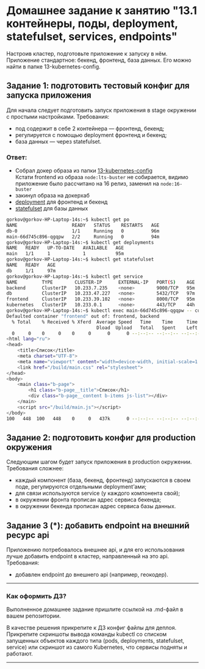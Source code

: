 # Домашнее задание к занятию "13.1 контейнеры, поды, deployment, statefulset, services, endpoints"
Настроив кластер, подготовьте приложение к запуску в нём. Приложение стандартное: бекенд, фронтенд, база данных. Его можно найти в папке 13-kubernetes-config.

## Задание 1: подготовить тестовый конфиг для запуска приложения
Для начала следует подготовить запуск приложения в stage окружении с простыми настройками. Требования:
* под содержит в себе 2 контейнера — фронтенд, бекенд;
* регулируется с помощью deployment фронтенд и бекенд;
* база данных — через statefulset.

### Ответ:
- Собрал докер образа из папки [13-kubernetes-config](13-kubernetes-config)  
Кстати frontend из образа `node:lts-buster` не собирается, видимо приложение было рассчитано на 16 релиз, заменил на `node:16-buster`  
- закинул образа на докерхаб
- [deployment](1/deployment.yaml) для фронтенд и бекенд
- [statefulset](1/statefulset.yaml) для базы данных

```bash
gorkov@gorkov-HP-Laptop-14s:~$ kubectl get po
NAME                    READY   STATUS    RESTARTS   AGE
db-0                    1/1     Running   0          96m
main-66d745c896-qgqpw   2/2     Running   0          94m
gorkov@gorkov-HP-Laptop-14s:~$ kubectl get deployments
NAME   READY   UP-TO-DATE   AVAILABLE   AGE
main   1/1     1            1           95m
gorkov@gorkov-HP-Laptop-14s:~$ kubectl get statefulset
NAME   READY   AGE
db     1/1     97m
gorkov@gorkov-HP-Laptop-14s:~$ kubectl get service
NAME         TYPE        CLUSTER-IP      EXTERNAL-IP   PORT(S)    AGE
backend      ClusterIP   10.233.7.235    <none>        9000/TCP   95m
db           ClusterIP   10.233.47.227   <none>        5432/TCP   97m
frontend     ClusterIP   10.233.39.102   <none>        8000/TCP   95m
kubernetes   ClusterIP   10.233.0.1      <none>        443/TCP    44h
gorkov@gorkov-HP-Laptop-14s:~$ kubectl exec main-66d745c896-qgqpw -- curl localhost
Defaulted container "frontend" out of: frontend, backend
  % Total    % Received % Xferd  Average Speed   Time    Time     Time  Current
                                 Dload  Upload   Total   Spent    Left  Speed
  0     0    0     0    0     0      0      0 --:--:-- --:--:-- --:--:--     0<!DOCTYPE html>
<html lang="ru">
<head>
    <title>Список</title>
    <meta charset="UTF-8">
    <meta name="viewport" content="width=device-width, initial-scale=1.0">
    <link href="/build/main.css" rel="stylesheet">
</head>
<body>
    <main class="b-page">
        <h1 class="b-page__title">Список</h1>
        <div class="b-page__content b-items js-list"></div>
    </main>
    <script src="/build/main.js"></script>
</body>
100   448  100   448    0     0   437k      0 --:--:-- --:--:-- --:--:--  437k

```

## Задание 2: подготовить конфиг для production окружения
Следующим шагом будет запуск приложения в production окружении. Требования сложнее:
* каждый компонент (база, бекенд, фронтенд) запускаются в своем поде, регулируются отдельными deployment’ами;
* для связи используются service (у каждого компонента свой);
* в окружении фронта прописан адрес сервиса бекенда;
* в окружении бекенда прописан адрес сервиса базы данных.

## Задание 3 (*): добавить endpoint на внешний ресурс api
Приложению потребовалось внешнее api, и для его использования лучше добавить endpoint в кластер, направленный на это api. Требования:
* добавлен endpoint до внешнего api (например, геокодер).

---

### Как оформить ДЗ?

Выполненное домашнее задание пришлите ссылкой на .md-файл в вашем репозитории.

В качестве решения прикрепите к ДЗ конфиг файлы для деплоя. Прикрепите скриншоты вывода команды kubectl со списком запущенных объектов каждого типа (pods, deployments, statefulset, service) или скриншот из самого Kubernetes, что сервисы подняты и работают.

---